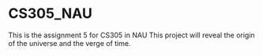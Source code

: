 # CS305_NAU
This is the assignment 5 for CS305 in NAU
This project will reveal the origin of the universe and the verge of time.
